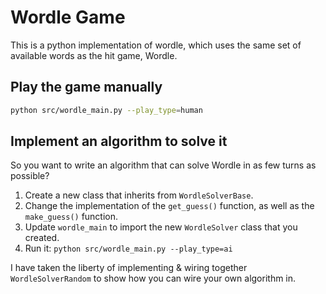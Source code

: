 # Wordle Game

This is a python implementation of wordle, which uses the same set of available words as the hit game, Wordle.

## Play the game manually

```bash
python src/wordle_main.py --play_type=human
```

## Implement an algorithm to solve it

So you want to write an algorithm that can solve Wordle in as few turns as possible?

1. Create a new class that inherits from `WordleSolverBase`.
2. Change the implementation of the `get_guess()` function, as well as the `make_guess()` function.
3. Update `wordle_main` to import the new `WordleSolver` class that you created.
4. Run it: `python src/wordle_main.py --play_type=ai`

I have taken the liberty of implementing & wiring together `WordleSolverRandom` to show how you can wire your own algorithm in.